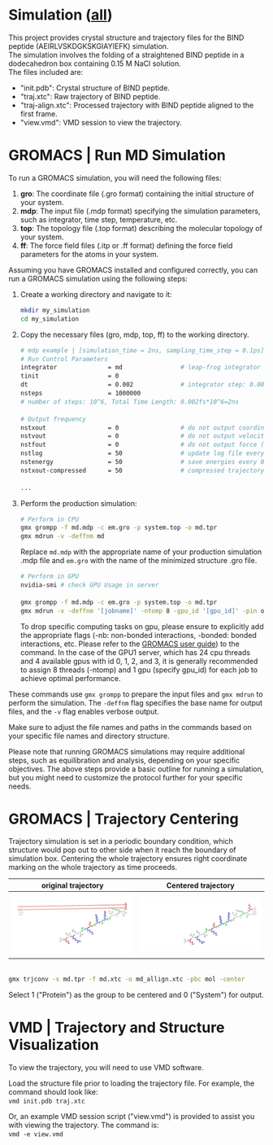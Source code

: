 # Simulation ([all](.))
This project provides crystal structure and trajectory files for the BIND peptide (AEIRLVSKDGKSKGIAYIEFK) simulation.   
The simulation involves the folding of a straightened BIND peptide in a dodecahedron box containing 0.15 M NaCl solution.   
The files included are:  
- "init.pdb": Crystal structure of BIND peptide.  
- "traj.xtc": Raw trajectory of BIND peptide.  
- "traj-align.xtc": Processed trajectory with BIND peptide aligned to the first frame.  
- "view.vmd": VMD session to view the trajectory.  



# GROMACS | Run MD Simulation 

To run a GROMACS simulation, you will need the following files:

1. **gro**: The coordinate file (.gro format) containing the initial structure of your system.
2. **mdp**: The input file (.mdp format) specifying the simulation parameters, such as integrator, time step, temperature, etc.
3. **top**: The topology file (.top format) describing the molecular topology of your system.
4. **ff**: The force field files (.itp or .ff format) defining the force field parameters for the atoms in your system.

Assuming you have GROMACS installed and configured correctly, you can run a GROMACS simulation using the following steps:

1. Create a working directory and navigate to it:
    
    ```bash
    mkdir my_simulation
    cd my_simulation
    
    ```
    
2. Copy the necessary files (gro, mdp, top, ff) to the working directory.
	```bash
	# mdp example | [simulation_time = 2ns, sampling_time_step = 0.1ps]
	# Run Control Parameters
	integrator              = md                # leap-frog integrator
	tinit                   = 0
	dt                      = 0.002             # integrator step: 0.002fs 
	nsteps                  = 1000000           
	# number of steps: 10^6, Total Time Length: 0.002fs*10^6=2ns                     

	# Output frequency
	nstxout                 = 0                 # do not output coordinates (x)
	nstvout                 = 0                 # do not output velocities (v)
	nstfout                 = 0                 # do not output force (f)
	nstlog                  = 50                # update log file every 0.1 ps
	nstenergy               = 50                # save energies every 0.1 ps
	nstxout-compressed      = 50                # compressed trajectory file every 0.1 ps (.xtc file) 
	
	...

	```

    
3. Perform the production simulation:
    
    ```bash
	# Perform in CPU
    gmx grompp -f md.mdp -c em.gro -p system.top -o md.tpr
    gmx mdrun -v -deffnm md
    ```
    
    Replace `md.mdp` with the appropriate name of your production simulation .mdp file and `em.gro` with the name of the minimized structure .gro file.

	```bash
	# Perform in GPU
	nvidia-smi # check GPU Usage in server

	gmx grompp -f md.mdp -c em.gro -p system.top -o md.tpr
    gmx mdrun -v -deffnm '[jobname]' -ntomp 8 -gpu_id '[gpu_id]' -pin on -pinstride 1 -pinoffset '[8*gpu_id]' -nb gpu -bonded gpu -pme gpu -pmefft gpu -update gpu
    
    ```	

	To drop specific computing tasks on gpu, please ensure to explicitly add the appropriate flags (-nb: non-bonded interactions, -bonded: bonded interactions, etc. Please refer to the [GROMACS user guide](https://manual.gromacs.org/2022/onlinehelp/gmx-mdrun.html)) to the command. In the case of the GPU1 server, which has 24 cpu threads and 4 available gpus with id 0, 1, 2, and 3, it is generally recommended to assign 8 threads (-ntomp) and 1 gpu (specify gpu_id) for each job to achieve optimal performance. 
    

These commands use `gmx grompp` to prepare the input files and `gmx mdrun` to perform the simulation. The `-deffnm` flag specifies the base name for output files, and the `-v` flag enables verbose output.

Make sure to adjust the file names and paths in the commands based on your specific file names and directory structure.

Please note that running GROMACS simulations may require additional steps, such as equilibration and analysis, depending on your specific objectives. The above steps provide a basic outline for running a simulation, but you might need to customize the protocol further for your specific needs.


# GROMACS | Trajectory Centering

Trajectory simulation is set in a periodic boundary condition, which structure would pop out to other side when it reach the boundary of simulation box. Centering the whole trajectory ensures right coordinate marking on the whole trajectory as time proceeds. 

| original trajectory | Centered trajectory         | 
| ----------- | ----------- | 
| ![original trajectory](/Asset/2nd_Term/peptide_broken.png) | ![recentered trajectory](/Asset/2nd_Term/peptide_recenter.png)


```bash

gmx trjconv -s md.tpr -f md.xtc -o md_allign.xtc -pbc mol -center

```

Select 1 ("Protein") as the group to be centered and 0 ("System") for output.



# VMD | Trajectory and Structure Visualization
To view the trajectory, you will need to use VMD software. 

Load the structure file prior to loading the trajectory file. For example, the command should look like:  
	```
	vmd init.pdb traj.xtc
	```

Or, an example VMD session script ("view.vmd") is provided to assist you with viewing the trajectory. The command is:  
	```
	vmd -e view.vmd
	```